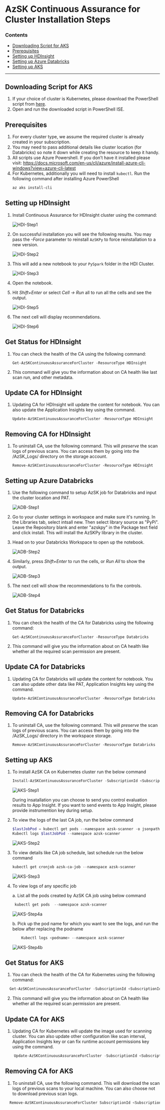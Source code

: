 # AzSK Continuous Assurance for Cluster Installation Steps

### Contents
- [Downloading Script for AKS](Readme.md#downloading-script-for-AKS)
- [Prerequisites](Readme.md#prerequisites)
- [Setting up HDInsight](Readme.md#Setting-up-HDInsight)
- [Setting up Azure Databricks](Readme.md#Setting-up-Azure-Databricks)
- [Setting up AKS](Readme.md#Setting-up-AKS)
-----------------------------------------------------------------
## Downloading Script for AKS
1.	If your choice of cluster is Kubernetes, please download the PowerShell script from [here](https://azsdkdataoss.blob.core.windows.net/azsdk-configurations/recmnds/Install-CAForCluster.ps1). 
2.	Open and run the downloaded script in PowerShell ISE.

## Prerequisites
1.	For every cluster type, we assume the required cluster is already created in your subscription. 
2.	You may need to pass additional details like cluster location (for Databricks) so note it down while creating the resource to keep it handy. 
3.	All scripts use Azure Powershell. If you don’t have it installed please visit: https://docs.microsoft.com/en-us/cli/azure/install-azure-cli-windows?view=azure-cli-latest  
4.	For Kubernetes, additionally you will need to install `kubectl`. Run the following command after installing Azure PowerShell
    ```PowerShell
    az aks install-cli
    ```

## Setting up HDInsight

1. Install Continuous Assurance for HDInsight cluster using the command:                

    ![HDI-Step1](../Images/HDI-Step1.png)

2.	On successful installation you will see the following results. You may pass the *-Force* parameter to reinstall `AzSKPy` to force reinstallation to a new version. 

    ![HDI-Step2](../Images/HDI-Step2.png)

3.	This will add a new notebook to your `PySpark` folder in the HDI Cluster.

    ![HDI-Step3](../Images/HDI-Step3.png)

4.	Open the notebook.

5.	Hit *Shift+Enter* or select *Cell -> Run* all to run all the cells and see the output.

    ![HDI-Step5](../Images/HDI-Step5.png)

6.	The next cell will display recommendations.

    ![HDI-Step6](../Images/HDI-Step6.png)

## Get Status for HDInsight

1. You can check the health of the CA using the following command:
   ```
   Get-AzSKContinuousAssuranceForCluster -ResourceType HDInsight
   ```

2. This command will give you the information about on CA health like last scan run, and other metadata. 

## Update CA for HDInsight

1. Updating CA for HDInsight will update the content for notebook. You can also update the Application Insights key using the command. 
   ```
   Update-AzSKContinuousAssuranceForCluster -ResourceType HDInsight
   ```
## Removing CA for HDInsight

1. To uninstall CA, use the following command. This will *preserve* the scan logs of previous scans. You can access them by going into the /AzSK_Logs/ directory on the storage account. 
   ```
   Remove-AzSKContinuousAssuranceForCluster -ResourceType HDInsight
   ```

## Setting up Azure Databricks

1.	Use the following command to setup AzSK job for Databricks and input the cluster location and PAT.

    ![ADB-Step1](../Images/ADB-Step1.png)

2.  Go to your cluster settings in workspace and make sure it's running. In the Libraries tab, select intsall new. Then select library source as "PyPi". Leave the Repository blank and enter "azskpy" in the Package text field and click install. This will install the AzSKPy library in the cluster. 

3.	Head on to your Databricks Workspace to open up the notebook.

    ![ADB-Step2](../Images/ADB-Step2.png)

4.	Similarly, press *Shift+Enter* to run the cells, or *Run All* to show the output.

    ![ADB-Step3](../Images/ADB-Step3.png)

5. The next cell will show the recommendations to fix the controls.

    ![ADB-Step4](../Images/ADB-Step4.png)

## Get Status for Databricks

1. You can check the health of the CA for Databricks using the following command:
   ```
   Get-AzSKContinuousAssuranceForCluster -ResourceType Databricks
   ```

2. This command will give you the information about on CA health like whether all the required scan permission are present. 

## Update CA for Databricks

1. Updating CA for Databricks will update the content for notebook. You can also update other data like PAT, Application Insights key using the command. 
   ```
   Update-AzSKContinuousAssuranceForCluster -ResourceType Databricks
   ```
## Removing CA for Databricks

1. To uninstall CA, use the following command. This will *preserve* the scan logs of previous scans. You can access them by going into the /AzSK_Logs/ directory in the workspace storage. 
   ```
   Remove-AzSKContinuousAssuranceForCluster -ResourceType Databricks
   ```
   
## Setting up AKS

1. To install AzSK CA on Kubernetes cluster run the below command 

    ```PowerShell
    Install-AzSKContinuousAssuranceForCluster -SubscriptionId <SubscriptionId> -ResourceGroupName <ResourceGroupName> -ResourceName <ResourceName> -ResourceType Kubernetes [ -AppInsightKey <AppInsightKey> ]
    ```

   ![AKS-Step1](../Images/AKS-Step1.png)

   During insatallation you can choose to send you control evaluation results to App Insight. If you want to send events to App Insight, please provide instrumention key during setup.

2.	To view the logs of the last CA job, run the below command

    ```PowerShell
    $lastJobPod = kubectl get pods --namespace azsk-scanner -o jsonpath='{.items[-1:].metadata.name}' 
    Kubectl logs $lastJobPod --namespace azsk-scanner
    ```
    ![AKS-Step2](../Images/AKS-Step2.png)

3.	To view details like CA job schedule, last schedule run the below command


    ```PowerShell
    kubectl get cronjob azsk-ca-job --namespace azsk-scanner
    ```
    ![AKS-Step3](../Images/AKS-Step3.png)

4. To view logs of any specific job

    a. List all the pods created by AzSK CA job using below command

    ```PowerShell
     kubectl get pods  --namespace azsk-scanner
     ```

    ![AKS-Step4a](../Images/AKS-Step4a.png)

    b. Pick up the pod name for which you want to see the logs, and run the below after replacing the podname

    ```PowerShell
        Kubectl logs <podname> --namespace azsk-scanner
     ```

    ![AKS-Step4b](../Images/AKS-Step4b.PNG)

## Get Status for AKS

1. You can check the health of the CA for Kubernetes using the following command:

```PowerShell
  Get-AzSKContinuousAssuranceForCluster -SubscriptionId <SubscriptionId> -ResourceGroupName <ResourceGroupName> -ResourceName <ResourceName> -ResourceType Kubernetes 
```

2. This command will give you the information about on CA health like whether all the required scan permission are present. 

## Update CA for AKS

1. Updating CA for Kubernetes will update the image used for scanning cluster. You can also update other configuration like scan interval, Application Insights key or can fix runtime account permissions key using the command. 
```PowerShell
    Update-AzSKContinuousAssuranceForCluster -SubscriptionId <SubscriptionId> -ResourceGroupName <ResourceGroupName> -ResourceName <ResourceName> -ResourceType Kubernetes  [ -AppInsightKey <Application Insight Key>]  [ -FixRuntimeAccount ] [ -LogRetentionInDays <JobLogsRetentionInDays>] [ -SpecificImageVersion <DockerHubImageTag> ] [-ScanIntervalInHours <ScanIntervalInHours> ]
```
## Removing CA for AKS

1. To uninstall CA, use the following command. This will download the scan logs of previous scans to your local machine. You can also choose not to download previous scan logs.

```PowerShell
  Remove-AzSKContinuousAssuranceForCluster SubscriptionId <SubscriptionId> -ResourceGroupName <ResourceGroupName> -ResourceName <ResourceName> -ResourceType Kubernetes  -DownloadJobLogs <Yes/No>
```